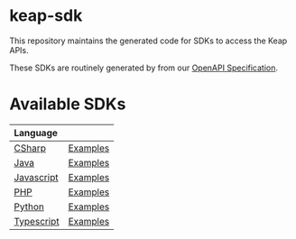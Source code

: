 # keap-sdk
This repository maintains the generated code for SDKs to access the Keap APIs.

These SDKs are routinely generated by from our [OpenAPI Specification](https://github.com/infusionsoft/keap-sdk/blob/main/sdks/v2/swagger.yml).

# Available SDKs
| Language | |
| :---------------- | :------: |
| [CSharp](https://github.com/infusionsoft/keap-sdk/blob/main/sdks/v2/csharp/README.md) | [Examples](https://github.com/infusionsoft/keap-sdk/tree/main/samples/v2/csharp) |
| [Java](https://github.com/infusionsoft/keap-sdk/tree/main/sdks/v2/java/README.md) | [Examples](https://github.com/infusionsoft/keap-sdk/tree/main/samples/v2/java) |
| [Javascript](https://github.com/infusionsoft/keap-sdk/tree/main/sdks/v2/javascript/README.md) | [Examples](https://github.com/infusionsoft/keap-sdk/tree/main/samples/v2/javascript) |
| [PHP](https://github.com/infusionsoft/keap-sdk/tree/main/sdks/v2/php/README.md) | [Examples](https://github.com/infusionsoft/keap-sdk/tree/main/samples/v2/php) |
| [Python](https://github.com/infusionsoft/keap-sdk/tree/main/sdks/v2/python/README.md) | [Examples](https://github.com/infusionsoft/keap-sdk/tree/main/samples/v2/python) |
| [Typescript](https://github.com/infusionsoft/keap-sdk/tree/main/sdks/v2/typescript/README.md) | [Examples](https://github.com/infusionsoft/keap-sdk/tree/main/samples/v2/typescript) |
